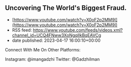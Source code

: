## Uncovering The World's Biggest Fraud.
 - [https://www.youtube.com/watch?v=X0oF2p2MM9I](https://www.youtube.com/watch?v=X0oF2p2MM9I)
 - RSS feed: https://www.youtube.com/feeds/videos.xml?channel_id=UCQ4FNww3XoNgqIlkBqEAVCg
 - date published: 2023-04-17 16:00:10+00:00

Connect With Me On Other Platforms:

Instagram: @imangadzhi
Twitter: @GadzhiIman

